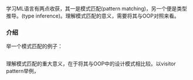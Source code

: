学习ML语言有两点收获，其一是模式匹配\(pattern matching\)，另一个便是类型推导。\(type inference\)。理解模式匹配的意义，需要将其与OOP对照来看。

### 介绍

举一个模式匹配的例子：

```

```

理解模式匹配的重大意义，在于将其与OOP中的设计模式相比较。以visitor pattern举例，

